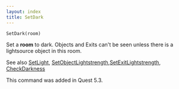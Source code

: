 ```yaml
---
layout: index
title: SetDark
---
```


    SetDark(room)

Set a **room** to dark. Objects and Exits can't be seen unless there is a lightsource object in this room.

See also [SetLight](setlight.html), [SetObjectLightstrength](setobjectlightstrength.html),[SetExitLightstrength](setexitlightstrength.html), [CheckDarkness](checkdarkness.html)

This command was added in Quest 5.3.
